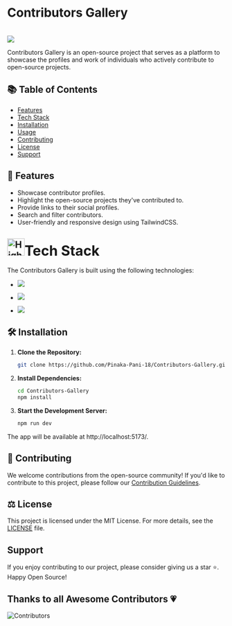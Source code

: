 <h1> Contributors Gallery </h1>

<br> 
  <img src="https://readme-typing-svg.herokuapp.com?color=%2336BCF7&lines=Welcome+to+ Contributors Gallery+!;Let's+Build+this+Together;Thanks+for+Contributing 💗" />
<br>

<p> Contributors Gallery is an open-source project that serves as a platform to showcase the profiles and work of individuals who actively contribute to open-source projects.
</p>

## 📚 Table of Contents

- [Features](#features)
- [Tech Stack](#tech-stack)
- [Installation](#installation)
- [Usage](#usage)
- [Contributing](#contributing)
- [License](#license)
- [Support](#support)

## 🔑 Features

- Showcase contributor profiles.
- Highlight the open-source projects they've contributed to.
- Provide links to their social profiles.
- Search and filter contributors.
- User-friendly and responsive design using TailwindCSS.


<h2><img src="https://raw.githubusercontent.com/Tarikul-Islam-Anik/Animated-Fluent-Emojis/master/Emojis/Travel%20and%20places/High%20Voltage.png" alt="High Voltage" width="40" height="40" /><font size="6">Tech Stack</font></h2>

The Contributors Gallery is built using the following technologies:

- <a href="https://developer.mozilla.org/en-US/docs/Glossary/React"><img src="https://img.shields.io/badge/React-1572B6.svg?style=for-the-badge&logo=React&logoColor=white"></a>

- <a href="https://developer.mozilla.org/en-US/docs/Web/TailwindCSS"><img src="https://img.shields.io/badge/TailwindCSS-1572B6.svg?style=for-the-badge&logo=TailwindCSS&logoColor=black"></a>

- <a href="https://developer.mozilla.org/en-US/docs/Web/Vite"><img src="https://img.shields.io/badge/Vite-violet.svg?style=for-the-badge&logo=Vite&logoColor=black"></a>

## 🛠 Installation

1. **Clone the Repository:**

   ```bash
   git clone https://github.com/Pinaka-Pani-18/Contributors-Gallery.git
   ```

2. **Install Dependencies:**

   ```bash
   cd Contributors-Gallery
   npm install
   ```

3. **Start the Development Server:**
   ```bash
   npm run dev
   ```

The app will be available at http://localhost:5173/.


## 🧿 Contributing

We welcome contributions from the open-source community! If you'd like to contribute to this project, please follow our [Contribution Guidelines](CONTRIBUTING.md).

## ⚖ License

This project is licensed under the MIT License. For more details, see the [LICENSE](LICENSE) file.

## Support

If you enjoy contributing to our project, please consider giving us a star ⭐. Happy Open Source!

## Thanks to all Awesome Contributors 💗

![Contributors](https://contrib.rocks/image?repo=Pinaka-Pani-18/Contributors-Gallery)
